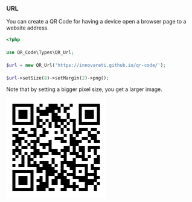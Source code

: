 ### URL

You can create a QR Code for having a device open a browser page to a website address.

```php
<?php

use QR_Code\Types\QR_Url;

$url = new QR_Url('https://innovareti.github.io/qr-code/');

$url->setSize(8)->setMargin(2)->png();
```

Note that by setting a bigger pixel size, you get a larger image.

![URL QR Code](../../assets/images/url.png)
